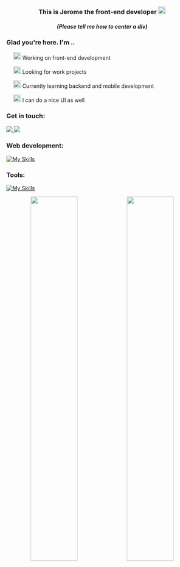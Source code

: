 <h3 align="center">This is Jerome the front-end developer  
  <img src="https://fonts.gstatic.com/s/e/notoemoji/latest/1f44b/512.gif" alt="👋" width="20" height="20">
</h3> <h5 align="center"> (Please tell me how to center a div) </h5>
  



</div>
<h3>Glad you're here. I'm ..</h3>
<p>&emsp; 
  <img src="https://fonts.gstatic.com/s/e/notoemoji/latest/1f525/512.gif" alt="🔥" width="20" height="20">
 Working on front-end development</p>
<p>&emsp; <img src="https://fonts.gstatic.com/s/e/notoemoji/latest/1f440/512.gif" alt="👀" width="20" height="20"> Looking for work projects</p>
<p>&emsp; <img src="https://fonts.gstatic.com/s/e/notoemoji/latest/1f331/512.gif" alt="🌱" width="20" height="20"> Currently learning backend and mobile development </p>
<p>&emsp; 
  <img src="https://fonts.gstatic.com/s/e/notoemoji/latest/1f31f/512.gif" alt="🌟" width="20" height="20">
 I can do a nice UI as well</p>

<h3 align="left">Get in touch:</h3>
<p align="left">
  <a href="https://www.linkedin.com/in/naronkrach-tanajarusawas-1860281b3/" target="blank">
    <img src="https://skillicons.dev/icons?i=linkedin" />
  </a>
  <a href="https://instagram.com/lostjerome">
    <img src="https://skillicons.dev/icons?i=instagram" />
  </a>
</p>

<div align="left">

<h3 >Web development:</h3>
  
[![My Skills](https://skillicons.dev/icons?i=js,ts,java,py,nodejs,express,graphql,mysql,nextjs,flutter,react,redux,vue,materialui,tailwind,styledcomponents,html,css&perline=10)](https://skillicons.dev)
  
<h3 align="left">Tools:</h3>
  
[![My Skills](https://skillicons.dev/icons?i=figma,git,linux,github,netlify,vercel,vite,vscode,idea)](https://skillicons.dev)
 
</div>


<div align="center">
  <img  width="49.5%" align="center" src="https://github-readme-stats.vercel.app/api?username=lostjerome&theme=radical&hide_border=false&include_all_commits=false&count_private=true" />
  <img width="49.5%" align="center"  src="https://github-readme-streak-stats.herokuapp.com/?user=lostjerome&theme=radical&hide_border=false">
</div>


